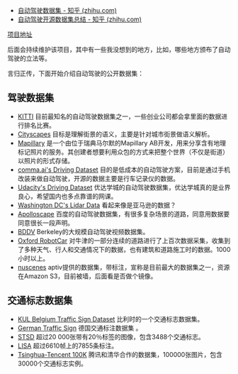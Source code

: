- [自动驾驶数据集 - 知乎 (zhihu.com)](https://zhuanlan.zhihu.com/p/54377777)
- [自动驾驶开源数据集总结 - 知乎 (zhihu.com)](https://zhuanlan.zhihu.com/p/507896590)

[项目地址](https://link.zhihu.com/?target=https%3A//github.com/daohu527/awesome-self-driving-cars)

后面会持续维护该项目，其中有一些我没想到的地方，比如，哪些地方颁布了自动驾驶的立法等。

言归正传，下面开始介绍自动驾驶的公开数据集：

## **驾驶数据集**

- [KITTI](https://link.zhihu.com/?target=http%3A//www.cvlibs.net/datasets/kitti/) 目前最知名的自动驾驶数据集之一，一些创业公司都会拿里面的数据进行排名比赛。
- [Cityscapes](https://link.zhihu.com/?target=https%3A//www.cityscapes-dataset.com/) 目标是理解街景的语义，主要是针对城市街景做语义解析。
- [Mapillary](https://link.zhihu.com/?target=https%3A//www.mapillary.com/) 是一个由位于瑞典马尔默的Mapillary AB开发，用来分享含有地理标记照片的服务。其创建者想要利用众包的方式来把整个世界（不仅是街道）以照片的形式存储。
- [comma.ai's Driving Dataset](https://link.zhihu.com/?target=https%3A//github.com/commaai/research) 目的是低成本的自动驾驶方案，目前是通过手机改装来做自动驾驶，开源的数据主要是行车记录仪的数据。
- [Udacity's Driving Dataset](https://link.zhihu.com/?target=https%3A//github.com/udacity/self-driving-car/tree/master/datasets) 优达学城的自动驾驶数据集，优达学城真的是业界良心，希望国内也多点靠谱的网课。
- [Washington DC's Lidar Data](https://link.zhihu.com/?target=https%3A//aws.amazon.com/cn/blogs/publicsector/lidar-data-for-washington-dc-is-available-as-an-aws-public-dataset/) 看起来像是亚马逊的数据？
- [Apolloscape](https://link.zhihu.com/?target=http%3A//apolloscape.auto/scene.html%23) 百度的自动驾驶数据集，有很多复杂场景的道路，同意用数据要同意很长一段声明。
- [BDDV](https://link.zhihu.com/?target=https%3A//bdd-data.berkeley.edu/) Berkeley的大规模自动驾驶视频数据集。
- [Oxford RobotCar](https://link.zhihu.com/?target=https%3A//robotcar-dataset.robots.ox.ac.uk/datasets/) 对牛津的一部分连续的道路进行了上百次数据采集，收集到了多种天气、行人和交通情况下的数据，也有建筑和道路施工时的数据。1000小时以上。
- [nuscenes](https://link.zhihu.com/?target=https%3A//www.nuscenes.org/) aptiv提供的数据集，带标注，宣称是目前最大的数据集之一，资源在Amazon S3，目前被墙，后面看是否做个镜像。

## **交通标志数据集**

- [KUL Belgium Traffic Sign Dataset](https://link.zhihu.com/?target=http%3A//www.vision.ee.ethz.ch/~timofter/traffic_signs/) 比利时的一个交通标志数据集。
- [German Traffic Sign](https://link.zhihu.com/?target=http%3A//benchmark.ini.rub.de/%3Fsection%3Dgtsrb%26subsection%3Ddataset) 德国交通标注数据集 。
- [STSD](https://link.zhihu.com/?target=https%3A//www.cvl.isy.liu.se/research/datasets/traffic-signs-dataset/) 超过20 000张带有20％标签的图像，包含3488个交通标志。
- [LISA](https://link.zhihu.com/?target=http%3A//cvrr.ucsd.edu/LISA/lisa-traffic-sign-dataset.html) 超过6610帧上的7855条标注。
- [Tsinghua-Tencent 100K](https://link.zhihu.com/?target=https%3A//cg.cs.tsinghua.edu.cn/traffic-sign/) 腾讯和清华合作的数据集，100000张图片，包含30000个交通标志实例。